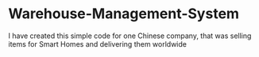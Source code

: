 # Warehouse-Management-System
I have created this simple code for one Chinese company, that was selling items for Smart Homes and delivering them worldwide
